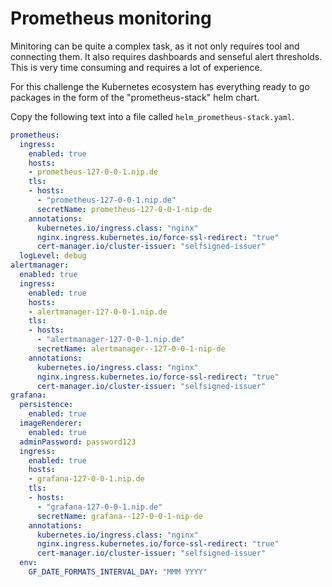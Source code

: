 # Prometheus monitoring

Minitoring can be quite a complex task, as it not only requires tool and connecting them. It also requires dashboards and senseful alert thresholds. This is very time consuming and requires a lot of experience.

For this challenge the Kubernetes ecosystem has everything ready to go packages in the form of the "prometheus-stack" helm chart.

Copy the following text into a file called `helm_prometheus-stack.yaml`.

```yaml
prometheus:
  ingress: 
    enabled: true
    hosts: 
    - prometheus-127-0-0-1.nip.de
    tls:
    - hosts:
      - "prometheus-127-0-0-1.nip.de"
      secretName: prometheus-127-0-0-1-nip-de
    annotations:
      kubernetes.io/ingress.class: "nginx"    
      nginx.ingress.kubernetes.io/force-ssl-redirect: "true"
      cert-manager.io/cluster-issuer: "selfsigned-issuer"
  logLevel: debug
alertmanager:
  enabled: true
  ingress: 
    enabled: true
    hosts: 
    - alertmanager-127-0-0-1.nip.de
    tls:
    - hosts:
      - "alertmanager-127-0-0-1.nip.de"
      secretName: alertmanager--127-0-0-1-nip-de
    annotations:
      kubernetes.io/ingress.class: "nginx"    
      nginx.ingress.kubernetes.io/force-ssl-redirect: "true"
      cert-manager.io/cluster-issuer: "selfsigned-issuer"
grafana:
  persistence:
    enabled: true
  imageRenderer:
    enabled: true
  adminPassword: password123
  ingress:
    enabled: true
    hosts: 
    - grafana-127-0-0-1.nip.de
    tls:
    - hosts:
      - "grafana-127-0-0-1.nip.de"
      secretName: grafana--127-0-0-1-nip-de
    annotations:
      kubernetes.io/ingress.class: "nginx"    
      nginx.ingress.kubernetes.io/force-ssl-redirect: "true"
      cert-manager.io/cluster-issuer: "selfsigned-issuer"
  env:
    GF_DATE_FORMATS_INTERVAL_DAY: "MMM YYYY"
```

